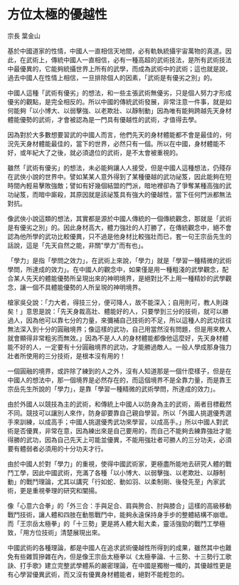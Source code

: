 # 方位太極的優越性

宗長
葉金山
 

基於中國道家的性情，中國人一直相信天地間，必有軌執統攝宇宙萬物的真道。因此，在武術上，傳統中國人一直相信，必有一種高超的武術技法，是所有武術技法中最優異的，它能夠統攝世界上所有的武學，而成為武術中的武術；這也就是說，過去中國人在性情上相信，一旦排除個人的因素，「武術是有優劣之別」的。

中國人這種「武術有優劣」的想法，和一些主張武術無優劣，只是個人努力才形成優劣的觀點，是完全相反的。所以中國的傳統武術發展，非常注意一件事，就是如何能夠「以小博大、以弱擊強、以老欺壯、以靜制動」因為唯有能夠跨越先天身材體能優勢的武術，才會被認為是一門具有優越性的武術，才值得去學。

因為對於大多數想要習武的中國人而言，他們先天的身材體能都不會是最佳的，何況先天身材體能最佳的，當下的世界，必然只有一個。所以在中國，身材體能不好，或年紀大了之後，就必須退位的武術，是不太會被重視的。

雖然「武術有優劣」的想法，未必能夠讓人人接受，但是中國人這種想法，仍殘存在武俠小說的世界中。譬如某某人意外得到了某種優越的武功祕笈，因此能夠在短時間內輕易擊敗強敵；譬如有好幾個結盟的門派，暗地裡卻為了爭奪某種高強的武功祕笈，而暗中廝殺，其原因就是該祕笈具有強大的優越性，當下任何門派都無法對抗。

像武俠小說這類的想法，其實都是源於中國人傳統的一個傳統觀念，那就是「武術是有優劣之別」的。因此身材高大，體力強壯的人打勝了，在傳統觀念中，絕不會認為他所學的武功比較優異，只不過是他身材比較強壯而已，套一句王宗岳先生的話說，這是「先天自然之能，非關"學力"而有也」。

「學力」是指「學問之效力」，在武術上來說，「學力」就是「學習一種精微的武術學問，所達成的效力」。在中國人的觀念中，如果僅是用一種粗淺的武學觀念，配合某人先天的體能優勢所呈現出來的神明境界，是絕對比不上用一種精妙的武學觀念，讓一個不具體能優勢的人所呈現的神明境界。

槍家吳殳說：「力大者，得技三分，便可降人，故不能深入；自用則可，教人則疎矣！」意思是說：「先天身裁高壯、體能好的人，只要學到三分的技術，就可以勝過人，因為他可以靠七分的力量，來彌補自己技術的不足，所以這種人的武功往往無法深入到十分的圓融境界；像這樣的武功，自己用當然沒有問題，但是用來教人就會顯得非常粗劣而無效。」因為不是人人的身材體能都像他這麼好，先天身材體能不好的人，一定要有十分圓融境界的武功，才能勝過敵人。一般人學成那身強力壯者所使用的三分技術，是根本沒有用的！

一個圓融的境界，或許除了練到的人之外，沒有人知道那是一個什麼樣子，但是在中國人的想法中，那一個境界是必然存在的，而這個境界不是全靠力量，而是靠王宗岳先生所說的「學力」，是靠「學習一種精微的武術學問，所達成的效力」。

由於外國人以競技為主的武術，和傳統上中國人以防身為主的武術，兩者目標截然不同。競技可以讓別人來作，防身卻要靠自己親自學習。所以「外國人挑選優秀選手來訓練，以成高手；中國人挑選優秀武功來學習，以成高手。」所以中國人對武術是否優異，非常在意，因為練出來是自己要用的，而自己不能夠去練靠強壯才能得勝的武功，因為自己先天上可能並優異，不能用強壯者可勝人的三分功夫，必須要有體弱者必須用的十分功夫才行。

由於中國人於對「學力」的重視，使得中國武術家，更極盡所能地去研究人體的戰鬥工學，因此中國武術，充滿了各種「以小博大、以弱擊強、以老欺壯、以靜制動」的戰鬥理論，尤其以講究「行如蛇、動如羽、以柔制剛、後發先至」內家武術，更是重視拳理的研究和闡揚。

像「心意六合拳」的「外三合：手與足合、肩與胯合、肘與膝合」這樣的高級移動戰鬥技術，讓人體和四肢在動態戰鬥中，能夠永遠保持身手步的整體結構不崩壞。而「王宗岳太極拳」的「十三勢」更是將人體大鬆大柔，靈活強勁的戰鬥工學極致，「用方位技術」清楚展現出來。

中國武術的各種理論，都是中國人在追求武術優越性所得到的成果，雖然其中也難免有些雜質摻雜在內，但是像王宗岳太極拳以《太極拳論、十三勢、十三勢行工歌訣、打手歌》建立完整武學體系的嚴密理論，在中國是獨樹一幟的，其優越性更是有心學習優異武術，而又沒有優異身材體能者，絕對不能輕忽的。